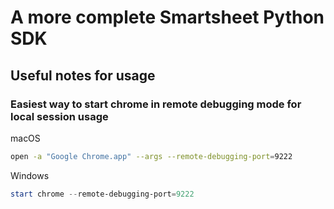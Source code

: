 # A more complete Smartsheet Python SDK

## Useful notes for usage

### Easiest way to start chrome in remote debugging mode for local session usage

macOS

```sh
open -a "Google Chrome.app" --args --remote-debugging-port=9222
```

Windows

```powershell
start chrome --remote-debugging-port=9222
```
